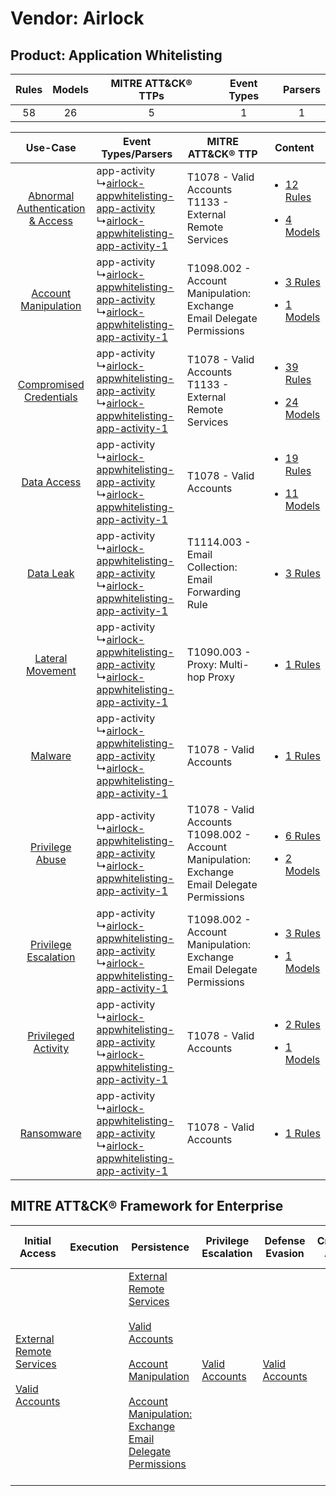 Vendor: Airlock
===============
Product: Application Whitelisting
---------------------------------
| Rules | Models | MITRE ATT&CK® TTPs | Event Types | Parsers |
|:-----:|:------:|:------------------:|:-----------:|:-------:|
|  58   |   26   |         5          |      1      |    1    |

|    Use-Case    | Event Types/Parsers    | MITRE ATT&CK® TTP    | Content    |
|:----:| ---- | ---- | ---- |
| [Abnormal Authentication & Access](../../../UseCases/uc_abnormal_authentication_&_access.md) |  app-activity<br> ↳[airlock-appwhitelisting-app-activity](Ps/pC_airlockappwhitelistingappactivity.md)<br> ↳[airlock-appwhitelisting-app-activity-1](Ps/pC_airlockappwhitelistingappactivity1.md)<br> | T1078 - Valid Accounts<br>T1133 - External Remote Services<br>    | [<ul><li>12 Rules</li></ul><ul><li>4 Models</li></ul>](RM/r_m_airlock_application_whitelisting_Abnormal_Authentication_&_Access.md) |
|    [Account Manipulation](../../../UseCases/uc_account_manipulation.md)    |  app-activity<br> ↳[airlock-appwhitelisting-app-activity](Ps/pC_airlockappwhitelistingappactivity.md)<br> ↳[airlock-appwhitelisting-app-activity-1](Ps/pC_airlockappwhitelistingappactivity1.md)<br> | T1098.002 - Account Manipulation: Exchange Email Delegate Permissions<br>    | [<ul><li>3 Rules</li></ul><ul><li>1 Models</li></ul>](RM/r_m_airlock_application_whitelisting_Account_Manipulation.md)    |
|          [Compromised Credentials](../../../UseCases/uc_compromised_credentials.md)          |  app-activity<br> ↳[airlock-appwhitelisting-app-activity](Ps/pC_airlockappwhitelistingappactivity.md)<br> ↳[airlock-appwhitelisting-app-activity-1](Ps/pC_airlockappwhitelistingappactivity1.md)<br> | T1078 - Valid Accounts<br>T1133 - External Remote Services<br>    | [<ul><li>39 Rules</li></ul><ul><li>24 Models</li></ul>](RM/r_m_airlock_application_whitelisting_Compromised_Credentials.md)         |
|    [Data Access](../../../UseCases/uc_data_access.md)    |  app-activity<br> ↳[airlock-appwhitelisting-app-activity](Ps/pC_airlockappwhitelistingappactivity.md)<br> ↳[airlock-appwhitelisting-app-activity-1](Ps/pC_airlockappwhitelistingappactivity1.md)<br> | T1078 - Valid Accounts<br>    | [<ul><li>19 Rules</li></ul><ul><li>11 Models</li></ul>](RM/r_m_airlock_application_whitelisting_Data_Access.md)    |
|    [Data Leak](../../../UseCases/uc_data_leak.md)    |  app-activity<br> ↳[airlock-appwhitelisting-app-activity](Ps/pC_airlockappwhitelistingappactivity.md)<br> ↳[airlock-appwhitelisting-app-activity-1](Ps/pC_airlockappwhitelistingappactivity1.md)<br> | T1114.003 - Email Collection: Email Forwarding Rule<br>    | [<ul><li>3 Rules</li></ul>](RM/r_m_airlock_application_whitelisting_Data_Leak.md)    |
|    [Lateral Movement](../../../UseCases/uc_lateral_movement.md)    |  app-activity<br> ↳[airlock-appwhitelisting-app-activity](Ps/pC_airlockappwhitelistingappactivity.md)<br> ↳[airlock-appwhitelisting-app-activity-1](Ps/pC_airlockappwhitelistingappactivity1.md)<br> | T1090.003 - Proxy: Multi-hop Proxy<br>    | [<ul><li>1 Rules</li></ul>](RM/r_m_airlock_application_whitelisting_Lateral_Movement.md)    |
|    [Malware](../../../UseCases/uc_malware.md)    |  app-activity<br> ↳[airlock-appwhitelisting-app-activity](Ps/pC_airlockappwhitelistingappactivity.md)<br> ↳[airlock-appwhitelisting-app-activity-1](Ps/pC_airlockappwhitelistingappactivity1.md)<br> | T1078 - Valid Accounts<br>    | [<ul><li>1 Rules</li></ul>](RM/r_m_airlock_application_whitelisting_Malware.md)    |
|    [Privilege Abuse](../../../UseCases/uc_privilege_abuse.md)    |  app-activity<br> ↳[airlock-appwhitelisting-app-activity](Ps/pC_airlockappwhitelistingappactivity.md)<br> ↳[airlock-appwhitelisting-app-activity-1](Ps/pC_airlockappwhitelistingappactivity1.md)<br> | T1078 - Valid Accounts<br>T1098.002 - Account Manipulation: Exchange Email Delegate Permissions<br> | [<ul><li>6 Rules</li></ul><ul><li>2 Models</li></ul>](RM/r_m_airlock_application_whitelisting_Privilege_Abuse.md)    |
|    [Privilege Escalation](../../../UseCases/uc_privilege_escalation.md)    |  app-activity<br> ↳[airlock-appwhitelisting-app-activity](Ps/pC_airlockappwhitelistingappactivity.md)<br> ↳[airlock-appwhitelisting-app-activity-1](Ps/pC_airlockappwhitelistingappactivity1.md)<br> | T1098.002 - Account Manipulation: Exchange Email Delegate Permissions<br>    | [<ul><li>3 Rules</li></ul><ul><li>1 Models</li></ul>](RM/r_m_airlock_application_whitelisting_Privilege_Escalation.md)    |
|    [Privileged Activity](../../../UseCases/uc_privileged_activity.md)    |  app-activity<br> ↳[airlock-appwhitelisting-app-activity](Ps/pC_airlockappwhitelistingappactivity.md)<br> ↳[airlock-appwhitelisting-app-activity-1](Ps/pC_airlockappwhitelistingappactivity1.md)<br> | T1078 - Valid Accounts<br>    | [<ul><li>2 Rules</li></ul><ul><li>1 Models</li></ul>](RM/r_m_airlock_application_whitelisting_Privileged_Activity.md)    |
|    [Ransomware](../../../UseCases/uc_ransomware.md)    |  app-activity<br> ↳[airlock-appwhitelisting-app-activity](Ps/pC_airlockappwhitelistingappactivity.md)<br> ↳[airlock-appwhitelisting-app-activity-1](Ps/pC_airlockappwhitelistingappactivity1.md)<br> | T1078 - Valid Accounts<br>    | [<ul><li>1 Rules</li></ul>](RM/r_m_airlock_application_whitelisting_Ransomware.md)    |

MITRE ATT&CK® Framework for Enterprise
--------------------------------------
| Initial Access                                                                                                                                   | Execution | Persistence                                                                                                                                                                                                                                                                                                                                 | Privilege Escalation                                                | Defense Evasion                                                     | Credential Access | Discovery | Lateral Movement | Collection                                                                                                                                                            | Command and Control                                                                                                                       | Exfiltration | Impact |
| ------------------------------------------------------------------------------------------------------------------------------------------------ | --------- | ------------------------------------------------------------------------------------------------------------------------------------------------------------------------------------------------------------------------------------------------------------------------------------------------------------------------------------------- | ------------------------------------------------------------------- | ------------------------------------------------------------------- | ----------------- | --------- | ---------------- | --------------------------------------------------------------------------------------------------------------------------------------------------------------------- | ----------------------------------------------------------------------------------------------------------------------------------------- | ------------ | ------ |
| [External Remote Services](https://attack.mitre.org/techniques/T1133)<br><br>[Valid Accounts](https://attack.mitre.org/techniques/T1078)<br><br> |           | [External Remote Services](https://attack.mitre.org/techniques/T1133)<br><br>[Valid Accounts](https://attack.mitre.org/techniques/T1078)<br><br>[Account Manipulation](https://attack.mitre.org/techniques/T1098)<br><br>[Account Manipulation: Exchange Email Delegate Permissions](https://attack.mitre.org/techniques/T1098/002)<br><br> | [Valid Accounts](https://attack.mitre.org/techniques/T1078)<br><br> | [Valid Accounts](https://attack.mitre.org/techniques/T1078)<br><br> |                   |           |                  | [Email Collection](https://attack.mitre.org/techniques/T1114)<br><br>[Email Collection: Email Forwarding Rule](https://attack.mitre.org/techniques/T1114/003)<br><br> | [Proxy: Multi-hop Proxy](https://attack.mitre.org/techniques/T1090/003)<br><br>[Proxy](https://attack.mitre.org/techniques/T1090)<br><br> |              |        |